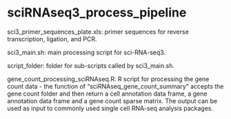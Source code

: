 # sciRNAseq3_process_pipeline

sci3_primer_sequences_plate.xls: primer sequences for reverse transcription, ligation, and PCR.

sci3_main.sh: main processing script for sci-RNA-seq3.

script_folder: folder for sub-scripts called by sci3_main.sh.

gene_count_processing_sciRNAseq.R: R script for processing the gene count data - the function of “sciRNAseq_gene_count_summary” accepts the gene count folder and then return a cell annotation data frame, a gene annotation data frame and a gene count sparse matrix. The output can be used as input to commonly used single cell RNA-seq analysis packages. 
